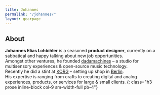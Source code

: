 ```yaml
---
title: Johannes
permalink: "/johannes/"
layout: gearpage
---
```



## About
**Johannes Elias Lohbihler** is a seasoned **product designer**, currently on a sabbatical and happy talking about new job opportunities.  
Amongst other ventures, he founded [dadamachines](https://dadamachines.com) – a studio for multisensory experiences & open-source music technology.  
Recently he did a stint at [KORG](https://www.korg.com) – setting up shop in [Berlin](https://korg.berlin).  
His expertise is ranging from crafts to creating digital and analog experiences, products, or services for large & small clients.
{: class="h3 prose inline-block col-9 sm-width-full pb-4"}
 
<script src="https://lighterpack.com/e/1y1btj"></script><div id="1y1btj"></div>
